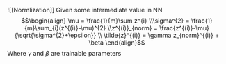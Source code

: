 ![[Normlization]]
Given some intermediate value in NN
$$\begin{align}
\mu = \frac{1}{m}\sum z^{i}
\\\sigma^{2} = \frac{1}{m}\sum_{i}(z^{(i)}-\mu)^{2}
\\z^{(i)}_{norm} = \frac{z^{(i)}-\mu}{\sqrt{\sigma^{2}+\epsilon}}
\\ \tilde{z}^{(i)} = \gamma z_{norm}^{(i)} + \beta
\end{align}$$
Where $\gamma$ and $\beta$ are trainable parameters
